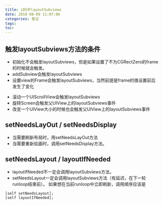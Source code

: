 ```yaml
---
title: iOS中layoutSubviews
date: 2018-08-09 11:07:06
categories: 笔记
tags: 
toc:
---
```


## 触发layoutSubviews方法的条件
* 初始化不会触发layoutSubviews，但是如果设置了不为CGRectZero的frame的时候就会触发。
* addSubview会触发layoutSubviews
* 设置view的Frame会触发layoutSubviews，当然前提是frame的值设置前后发生了变化
<!--more-->
* 滚动一个UIScrollView会触发layoutSubviews
* 旋转Screen会触发父UIView上的layoutSubviews事件
* 改变一个UIView大小的时候也会触发父UIView上的layoutSubviews事件

## setNeedsLayOut / setNeedsDisplay
* 当需要刷新布局时，用setNeedsLayOut方法
* 当需要重新绘画时，调用setNeedsDisplay方法。

## setNeedsLayout / layoutIfNeeded
* layoutIfNeeded不一定会调用layoutSubviews方法。
* setNeedsLayout一定会调用layoutSubviews方法（有延迟，在下一轮runloop结束前）。
如果想在当前runloop中立即刷新，调用顺序应该是
```
[self setNeedsLayout];
[self layoutIfNeeded];
```
